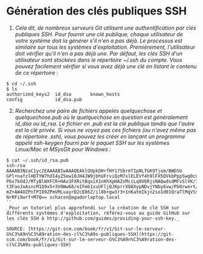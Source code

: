 # Génération des clés publiques SSH


1. _Cela dit, de nombreux serveurs Git utilisent une authentification par clés publiques SSH. Pour fournir une clé publique, chaque utilisateur de votre système doit la générer s'il n'en a pas déjà. Le processus est similaire sur tous les systèmes d'exploitation. Premièrement, l'utilisateur doit vérifier qu'il n'en a pas déjà une. Par défaut, les clés SSH d'un utilisateur sont stockées dans le répertoire ~/.ssh du compte. Vous pouvez facilement vérifier si vous avez déjà une clé en listant le contenu de ce répertoire :_

``` 
$ cd ~/.ssh
$ ls
authorized_keys2  id_dsa       known_hosts
config            id_dsa.pub
```
2. _Recherchez une paire de fichiers appelés quelquechose et quelquechose.pub où le quelquechose en question est généralement id_dsa ou id_rsa. Le fichier en .pub est la clé publique tandis que l'autre est la clé privée. Si vous ne voyez pas ces fichiers (ou n'avez même pas de répertoire .ssh), vous pouvez les créer en lançant un programme appelé ssh-keygen fourni par le paquet SSH sur les systèmes Linux/Mac et MSysGit pour Windows :_

```
$ cat ~/.ssh/id_rsa.pub
ssh-rsa AAAAB3NzaC1yc2EAAAABIwAAAQEAklOUpkDHrfHY17SbrmTIpNLTGK9Tjom/BWDSU
GPl+nafzlHDTYW7hdI4yZ5ew18JH4JW9jbhUFrviQzM7xlELEVf4h9lFX5QVkbPppSwg0cda3
Pbv7kOdJ/MTyBlWXFCR+HAo3FXRitBqxiX1nKhXpHAZsMciLq8V6RjsNAQwdsdMFvSlVK/7XA
t3FaoJoAsncM1Q9x5+3V0Ww68/eIFmb1zuUFljQJKprrX88XypNDvjYNby6vw/Pb0rwert/En
mZ+AW4OZPnTPI89ZPmVMLuayrD2cE86Z/il8b+gw3r3+1nKatmIkjn2so1d01QraTlMqVSsbx
NrRFi9wrf+M7Q== schacon@agadorlaptop.local
``
_Pour un tutoriel plus approfondi sur la création de clé SSH sur différents systèmes d'exploitation, référez-vous au guide GitHub sur les clés SSH à http://github.com/guides/providing-your-ssh-key._

SOURCE: [https://git-scm.com/book/fr/v1/Git-sur-le-serveur-G%C3%A9n%C3%A9ration-des-cl%C3%A9s-publiques-SSH](https://git-scm.com/book/fr/v1/Git-sur-le-serveur-G%C3%A9n%C3%A9ration-des-cl%C3%A9s-publiques-SSH)

